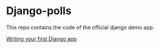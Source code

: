 **Django-polls**
=================

This repo contains the code of the official django demo app.

[Writing your first Django app](https://docs.djangoproject.com/en/1.10/intro/tutorial01)